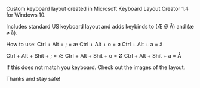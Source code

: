 Custom keyboard layout created in Microsoft Keyboard Layout Creator 1.4 for Windows 10.

Includes standard US keyboard layout and adds keybinds to (Æ Ø Å) and (æ ø å).

How to use:
Ctrl + Alt + ; = æ
Ctrl + Alt + o = ø
Ctrl + Alt + a = å

Ctrl + Alt + Shit + ; = Æ
Ctrl + Alt + Shit + o = Ø
Ctrl + Alt + Shit + a = Å


If this does not match you keyboard. Check out the images of the layout. 


Thanks and stay safe!